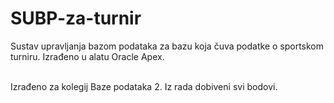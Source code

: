 # SUBP-za-turnir
Sustav upravljanja bazom podataka za bazu koja čuva podatke o sportskom turniru. Izrađeno u alatu Oracle Apex. 

<br> 
Izrađeno za kolegij Baze podataka 2. Iz rada dobiveni svi bodovi.
